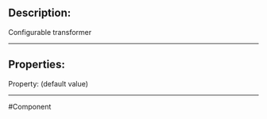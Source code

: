 ## Description:

Configurable transformer

---

## Properties:
Property: (default value)

---

#Component 